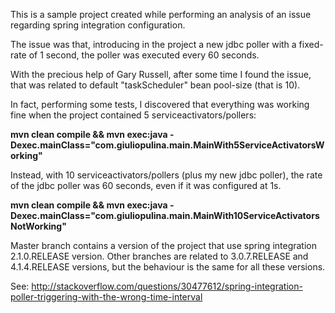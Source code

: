 This is a sample project created while performing an analysis of an issue regarding spring integration configuration.

The issue was that, introducing in the project a new jdbc poller with a fixed-rate of 1 second, the poller was executed every 60 seconds.

With the precious help of Gary Russell, after some time I found the issue, that was related to default "taskScheduler" bean pool-size (that is 10).

In fact, performing some tests, I discovered that everything was working fine when the project contained 5 serviceactivators/pollers:

**mvn clean compile && mvn exec:java -Dexec.mainClass="com.giuliopulina.main.MainWith5ServiceActivatorsWorking"**

Instead, with 10 serviceactivators/pollers (plus my new jdbc poller), the rate of the jdbc poller was 60 seconds, even if it was configured at 1s.

**mvn clean compile && mvn exec:java -Dexec.mainClass="com.giuliopulina.main.MainWith10ServiceActivatorsNotWorking"**

Master branch contains a version of the project that use spring integration 2.1.0.RELEASE version.
Other branches are related to 3.0.7.RELEASE and 4.1.4.RELEASE versions, but the behaviour is the same for all these versions.

See: http://stackoverflow.com/questions/30477612/spring-integration-poller-triggering-with-the-wrong-time-interval
